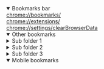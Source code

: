 <!DOCTYPE html>
<html lang='en'>
<head>
	<meta charset='UTF-8'>
	<meta name='viewport' content='width=device-width, initial-scale=1.0'>
	<title>Bookmarks</title>
	<link rel='stylesheet' href='../assets/bookmarks_styles.css'>
	<link rel='icon' href='../assets/favicon.ico'>
</head>
<body>
<details open><summary>Bookmarks bar</summary><a href='chrome://bookmarks/' target='_blank'>chrome://bookmarks/</a><br/><a href='chrome://extensions/' target='_blank'>chrome://extensions/</a><br/><a href='chrome://settings/clearBrowserData' target='_blank'>chrome://settings/clearBrowserData</a><br/></details><details open><summary>Other bookmarks</summary><details class='child'><summary>Sub folder 1</summary><a href='https://www.com.net.org/dummy' target='_blank'>lorem ipsum</a><br/><a href='https://www.com.net.org/dummy' target='_blank'>lorem ipsum</a><br/><a href='https://www.com.net.org/dummy' target='_blank'>lorem ipsum</a><br/><a href='https://www.com.net.org/dummy' target='_blank'>lorem ipsum</a><br/><a href='https://www.com.net.org/dummy' target='_blank'>lorem ipsum</a><br/><a href='https://www.com.net.org/dummy' target='_blank'>lorem ipsum</a><br/><a href='https://www.com.net.org/dummy' target='_blank'>lorem ipsum</a><br/><a href='https://www.com.net.org/dummy' target='_blank'>lorem ipsum</a><br/><a href='https://www.com.net.org/dummy' target='_blank'>lorem ipsum</a><br/><a href='https://www.com.net.org/dummy' target='_blank'>lorem ipsum</a><br/><a href='https://www.com.net.org/dummy' target='_blank'>lorem ipsum</a><br/><a href='https://www.com.net.org/dummy' target='_blank'>lorem ipsum</a><br/><a href='https://www.com.net.org/dummy' target='_blank'>lorem ipsum</a><br/><a href='https://www.com.net.org/dummy' target='_blank'>lorem ipsum</a><br/><a href='https://www.com.net.org/dummy' target='_blank'>lorem ipsum</a><br/><a href='https://www.com.net.org/dummy' target='_blank'>lorem ipsum</a><br/><a href='https://www.com.net.org/dummy' target='_blank'>lorem ipsum</a><br/><a href='https://www.com.net.org/dummy' target='_blank'>lorem ipsum</a><br/><a href='https://www.com.net.org/dummy' target='_blank'>lorem ipsum</a><br/><a href='https://www.com.net.org/dummy' target='_blank'>lorem ipsum</a><br/><a href='https://www.com.net.org/dummy' target='_blank'>lorem ipsum</a><br/><a href='https://www.com.net.org/dummy' target='_blank'>lorem ipsum</a><br/><a href='https://www.com.net.org/dummy' target='_blank'>lorem ipsum</a><br/><a href='https://www.com.net.org/dummy' target='_blank'>lorem ipsum</a><br/><a href='https://www.com.net.org/dummy' target='_blank'>lorem ipsum</a><br/><a href='https://www.com.net.org/dummy' target='_blank'>lorem ipsum</a><br/><a href='https://www.com.net.org/dummy' target='_blank'>lorem ipsum</a><br/><a href='https://www.com.net.org/dummy' target='_blank'>lorem ipsum</a><br/><a href='https://www.com.net.org/dummy' target='_blank'>lorem ipsum</a><br/><a href='https://www.com.net.org/dummy' target='_blank'>lorem ipsum</a><br/><details class='child'><summary>Sub sub folder 1</summary><a href='https://www.com.net.org/dummy' target='_blank'>lorem ipsum</a><br/><a href='https://www.com.net.org/dummy' target='_blank'>lorem ipsum</a><br/><a href='https://www.com.net.org/dummy' target='_blank'>lorem ipsum</a><br/><a href='https://www.com.net.org/dummy' target='_blank'>lorem ipsum</a><br/><a href='https://www.com.net.org/dummy' target='_blank'>lorem ipsum</a><br/><a href='https://www.com.net.org/dummy' target='_blank'>lorem ipsum</a><br/><a href='https://www.com.net.org/dummy' target='_blank'>lorem ipsum</a><br/><a href='https://www.com.net.org/dummy' target='_blank'>lorem ipsum</a><br/><a href='https://www.com.net.org/dummy' target='_blank'>lorem ipsum</a><br/><a href='https://www.com.net.org/dummy' target='_blank'>lorem ipsum</a><br/><a href='https://www.com.net.org/dummy' target='_blank'>lorem ipsum</a><br/><a href='https://www.com.net.org/dummy' target='_blank'>lorem ipsum</a><br/><a href='https://www.com.net.org/dummy' target='_blank'>lorem ipsum</a><br/><a href='https://www.com.net.org/dummy' target='_blank'>lorem ipsum</a><br/><a href='https://www.com.net.org/dummy' target='_blank'>lorem ipsum</a><br/><a href='https://www.com.net.org/dummy' target='_blank'>lorem ipsum</a><br/><a href='https://www.com.net.org/dummy' target='_blank'>lorem ipsum</a><br/><a href='https://www.com.net.org/dummy' target='_blank'>lorem ipsum</a><br/><a href='https://www.com.net.org/dummy' target='_blank'>lorem ipsum</a><br/><a href='https://www.com.net.org/dummy' target='_blank'>lorem ipsum</a><br/><a href='https://www.com.net.org/dummy' target='_blank'>lorem ipsum</a><br/><a href='https://www.com.net.org/dummy' target='_blank'>lorem ipsum</a><br/><a href='https://www.com.net.org/dummy' target='_blank'>lorem ipsum</a><br/><a href='https://www.com.net.org/dummy' target='_blank'>lorem ipsum</a><br/><a href='https://www.com.net.org/dummy' target='_blank'>lorem ipsum</a><br/><a href='https://www.com.net.org/dummy' target='_blank'>lorem ipsum</a><br/><a href='https://www.com.net.org/dummy' target='_blank'>lorem ipsum</a><br/><a href='https://www.com.net.org/dummy' target='_blank'>lorem ipsum</a><br/><a href='https://www.com.net.org/dummy' target='_blank'>lorem ipsum</a><br/><a href='https://www.com.net.org/dummy' target='_blank'>lorem ipsum</a><br/></details><details class='child'><summary>Sub sub folder 2</summary><a href='https://www.com.net.org/dummy' target='_blank'>lorem ipsum</a><br/><a href='https://www.com.net.org/dummy' target='_blank'>lorem ipsum</a><br/><a href='https://www.com.net.org/dummy' target='_blank'>lorem ipsum</a><br/><a href='https://www.com.net.org/dummy' target='_blank'>lorem ipsum</a><br/><a href='https://www.com.net.org/dummy' target='_blank'>lorem ipsum</a><br/><a href='https://www.com.net.org/dummy' target='_blank'>lorem ipsum</a><br/><a href='https://www.com.net.org/dummy' target='_blank'>lorem ipsum</a><br/><a href='https://www.com.net.org/dummy' target='_blank'>lorem ipsum</a><br/><a href='https://www.com.net.org/dummy' target='_blank'>lorem ipsum</a><br/><a href='https://www.com.net.org/dummy' target='_blank'>lorem ipsum</a><br/><a href='https://www.com.net.org/dummy' target='_blank'>lorem ipsum</a><br/><a href='https://www.com.net.org/dummy' target='_blank'>lorem ipsum</a><br/><a href='https://www.com.net.org/dummy' target='_blank'>lorem ipsum</a><br/><a href='https://www.com.net.org/dummy' target='_blank'>lorem ipsum</a><br/><a href='https://www.com.net.org/dummy' target='_blank'>lorem ipsum</a><br/><a href='https://www.com.net.org/dummy' target='_blank'>lorem ipsum</a><br/><a href='https://www.com.net.org/dummy' target='_blank'>lorem ipsum</a><br/><a href='https://www.com.net.org/dummy' target='_blank'>lorem ipsum</a><br/><a href='https://www.com.net.org/dummy' target='_blank'>lorem ipsum</a><br/><a href='https://www.com.net.org/dummy' target='_blank'>lorem ipsum</a><br/><a href='https://www.com.net.org/dummy' target='_blank'>lorem ipsum</a><br/><a href='https://www.com.net.org/dummy' target='_blank'>lorem ipsum</a><br/><a href='https://www.com.net.org/dummy' target='_blank'>lorem ipsum</a><br/><a href='https://www.com.net.org/dummy' target='_blank'>lorem ipsum</a><br/><a href='https://www.com.net.org/dummy' target='_blank'>lorem ipsum</a><br/><a href='https://www.com.net.org/dummy' target='_blank'>lorem ipsum</a><br/><a href='https://www.com.net.org/dummy' target='_blank'>lorem ipsum</a><br/><a href='https://www.com.net.org/dummy' target='_blank'>lorem ipsum</a><br/><a href='https://www.com.net.org/dummy' target='_blank'>lorem ipsum</a><br/><a href='https://www.com.net.org/dummy' target='_blank'>lorem ipsum</a><br/></details><details class='child'><summary>Sub sub folder 3</summary><a href='https://www.com.net.org/dummy' target='_blank'>lorem ipsum</a><br/><a href='https://www.com.net.org/dummy' target='_blank'>lorem ipsum</a><br/><a href='https://www.com.net.org/dummy' target='_blank'>lorem ipsum</a><br/><a href='https://www.com.net.org/dummy' target='_blank'>lorem ipsum</a><br/><a href='https://www.com.net.org/dummy' target='_blank'>lorem ipsum</a><br/><a href='https://www.com.net.org/dummy' target='_blank'>lorem ipsum</a><br/><a href='https://www.com.net.org/dummy' target='_blank'>lorem ipsum</a><br/><a href='https://www.com.net.org/dummy' target='_blank'>lorem ipsum</a><br/><a href='https://www.com.net.org/dummy' target='_blank'>lorem ipsum</a><br/><a href='https://www.com.net.org/dummy' target='_blank'>lorem ipsum</a><br/><a href='https://www.com.net.org/dummy' target='_blank'>lorem ipsum</a><br/><a href='https://www.com.net.org/dummy' target='_blank'>lorem ipsum</a><br/><a href='https://www.com.net.org/dummy' target='_blank'>lorem ipsum</a><br/><a href='https://www.com.net.org/dummy' target='_blank'>lorem ipsum</a><br/><a href='https://www.com.net.org/dummy' target='_blank'>lorem ipsum</a><br/><a href='https://www.com.net.org/dummy' target='_blank'>lorem ipsum</a><br/><a href='https://www.com.net.org/dummy' target='_blank'>lorem ipsum</a><br/><a href='https://www.com.net.org/dummy' target='_blank'>lorem ipsum</a><br/><a href='https://www.com.net.org/dummy' target='_blank'>lorem ipsum</a><br/><a href='https://www.com.net.org/dummy' target='_blank'>lorem ipsum</a><br/><a href='https://www.com.net.org/dummy' target='_blank'>lorem ipsum</a><br/><a href='https://www.com.net.org/dummy' target='_blank'>lorem ipsum</a><br/><a href='https://www.com.net.org/dummy' target='_blank'>lorem ipsum</a><br/><a href='https://www.com.net.org/dummy' target='_blank'>lorem ipsum</a><br/><a href='https://www.com.net.org/dummy' target='_blank'>lorem ipsum</a><br/><a href='https://www.com.net.org/dummy' target='_blank'>lorem ipsum</a><br/><a href='https://www.com.net.org/dummy' target='_blank'>lorem ipsum</a><br/><a href='https://www.com.net.org/dummy' target='_blank'>lorem ipsum</a><br/><a href='https://www.com.net.org/dummy' target='_blank'>lorem ipsum</a><br/><a href='https://www.com.net.org/dummy' target='_blank'>lorem ipsum</a><br/></details></details><details class='child'><summary>Sub folder 2</summary><a href='https://www.com.net.org/dummy' target='_blank'>lorem ipsum</a><br/><a href='https://www.com.net.org/dummy' target='_blank'>lorem ipsum</a><br/><a href='https://www.com.net.org/dummy' target='_blank'>lorem ipsum</a><br/><a href='https://www.com.net.org/dummy' target='_blank'>lorem ipsum</a><br/><a href='https://www.com.net.org/dummy' target='_blank'>lorem ipsum</a><br/><a href='https://www.com.net.org/dummy' target='_blank'>lorem ipsum</a><br/><a href='https://www.com.net.org/dummy' target='_blank'>lorem ipsum</a><br/><a href='https://www.com.net.org/dummy' target='_blank'>lorem ipsum</a><br/><a href='https://www.com.net.org/dummy' target='_blank'>lorem ipsum</a><br/><a href='https://www.com.net.org/dummy' target='_blank'>lorem ipsum</a><br/><a href='https://www.com.net.org/dummy' target='_blank'>lorem ipsum</a><br/><a href='https://www.com.net.org/dummy' target='_blank'>lorem ipsum</a><br/><a href='https://www.com.net.org/dummy' target='_blank'>lorem ipsum</a><br/><a href='https://www.com.net.org/dummy' target='_blank'>lorem ipsum</a><br/><a href='https://www.com.net.org/dummy' target='_blank'>lorem ipsum</a><br/><a href='https://www.com.net.org/dummy' target='_blank'>lorem ipsum</a><br/><a href='https://www.com.net.org/dummy' target='_blank'>lorem ipsum</a><br/><a href='https://www.com.net.org/dummy' target='_blank'>lorem ipsum</a><br/><a href='https://www.com.net.org/dummy' target='_blank'>lorem ipsum</a><br/><a href='https://www.com.net.org/dummy' target='_blank'>lorem ipsum</a><br/><a href='https://www.com.net.org/dummy' target='_blank'>lorem ipsum</a><br/><a href='https://www.com.net.org/dummy' target='_blank'>lorem ipsum</a><br/><a href='https://www.com.net.org/dummy' target='_blank'>lorem ipsum</a><br/><a href='https://www.com.net.org/dummy' target='_blank'>lorem ipsum</a><br/><a href='https://www.com.net.org/dummy' target='_blank'>lorem ipsum</a><br/><a href='https://www.com.net.org/dummy' target='_blank'>lorem ipsum</a><br/><a href='https://www.com.net.org/dummy' target='_blank'>lorem ipsum</a><br/><a href='https://www.com.net.org/dummy' target='_blank'>lorem ipsum</a><br/><a href='https://www.com.net.org/dummy' target='_blank'>lorem ipsum</a><br/><a href='https://www.com.net.org/dummy' target='_blank'>lorem ipsum</a><br/><details class='child'><summary>Sub sub folder 1</summary><a href='https://www.com.net.org/dummy' target='_blank'>lorem ipsum</a><br/><a href='https://www.com.net.org/dummy' target='_blank'>lorem ipsum</a><br/><a href='https://www.com.net.org/dummy' target='_blank'>lorem ipsum</a><br/><a href='https://www.com.net.org/dummy' target='_blank'>lorem ipsum</a><br/><a href='https://www.com.net.org/dummy' target='_blank'>lorem ipsum</a><br/><a href='https://www.com.net.org/dummy' target='_blank'>lorem ipsum</a><br/><a href='https://www.com.net.org/dummy' target='_blank'>lorem ipsum</a><br/><a href='https://www.com.net.org/dummy' target='_blank'>lorem ipsum</a><br/><a href='https://www.com.net.org/dummy' target='_blank'>lorem ipsum</a><br/><a href='https://www.com.net.org/dummy' target='_blank'>lorem ipsum</a><br/><a href='https://www.com.net.org/dummy' target='_blank'>lorem ipsum</a><br/><a href='https://www.com.net.org/dummy' target='_blank'>lorem ipsum</a><br/><a href='https://www.com.net.org/dummy' target='_blank'>lorem ipsum</a><br/><a href='https://www.com.net.org/dummy' target='_blank'>lorem ipsum</a><br/><a href='https://www.com.net.org/dummy' target='_blank'>lorem ipsum</a><br/><a href='https://www.com.net.org/dummy' target='_blank'>lorem ipsum</a><br/><a href='https://www.com.net.org/dummy' target='_blank'>lorem ipsum</a><br/><a href='https://www.com.net.org/dummy' target='_blank'>lorem ipsum</a><br/><a href='https://www.com.net.org/dummy' target='_blank'>lorem ipsum</a><br/><a href='https://www.com.net.org/dummy' target='_blank'>lorem ipsum</a><br/><a href='https://www.com.net.org/dummy' target='_blank'>lorem ipsum</a><br/><a href='https://www.com.net.org/dummy' target='_blank'>lorem ipsum</a><br/><a href='https://www.com.net.org/dummy' target='_blank'>lorem ipsum</a><br/><a href='https://www.com.net.org/dummy' target='_blank'>lorem ipsum</a><br/><a href='https://www.com.net.org/dummy' target='_blank'>lorem ipsum</a><br/><a href='https://www.com.net.org/dummy' target='_blank'>lorem ipsum</a><br/><a href='https://www.com.net.org/dummy' target='_blank'>lorem ipsum</a><br/><a href='https://www.com.net.org/dummy' target='_blank'>lorem ipsum</a><br/><a href='https://www.com.net.org/dummy' target='_blank'>lorem ipsum</a><br/><a href='https://www.com.net.org/dummy' target='_blank'>lorem ipsum</a><br/></details><details class='child'><summary>Sub sub folder 2</summary><a href='https://www.com.net.org/dummy' target='_blank'>lorem ipsum</a><br/><a href='https://www.com.net.org/dummy' target='_blank'>lorem ipsum</a><br/><a href='https://www.com.net.org/dummy' target='_blank'>lorem ipsum</a><br/><a href='https://www.com.net.org/dummy' target='_blank'>lorem ipsum</a><br/><a href='https://www.com.net.org/dummy' target='_blank'>lorem ipsum</a><br/><a href='https://www.com.net.org/dummy' target='_blank'>lorem ipsum</a><br/><a href='https://www.com.net.org/dummy' target='_blank'>lorem ipsum</a><br/><a href='https://www.com.net.org/dummy' target='_blank'>lorem ipsum</a><br/><a href='https://www.com.net.org/dummy' target='_blank'>lorem ipsum</a><br/><a href='https://www.com.net.org/dummy' target='_blank'>lorem ipsum</a><br/><a href='https://www.com.net.org/dummy' target='_blank'>lorem ipsum</a><br/><a href='https://www.com.net.org/dummy' target='_blank'>lorem ipsum</a><br/><a href='https://www.com.net.org/dummy' target='_blank'>lorem ipsum</a><br/><a href='https://www.com.net.org/dummy' target='_blank'>lorem ipsum</a><br/><a href='https://www.com.net.org/dummy' target='_blank'>lorem ipsum</a><br/><a href='https://www.com.net.org/dummy' target='_blank'>lorem ipsum</a><br/><a href='https://www.com.net.org/dummy' target='_blank'>lorem ipsum</a><br/><a href='https://www.com.net.org/dummy' target='_blank'>lorem ipsum</a><br/><a href='https://www.com.net.org/dummy' target='_blank'>lorem ipsum</a><br/><a href='https://www.com.net.org/dummy' target='_blank'>lorem ipsum</a><br/><a href='https://www.com.net.org/dummy' target='_blank'>lorem ipsum</a><br/><a href='https://www.com.net.org/dummy' target='_blank'>lorem ipsum</a><br/><a href='https://www.com.net.org/dummy' target='_blank'>lorem ipsum</a><br/><a href='https://www.com.net.org/dummy' target='_blank'>lorem ipsum</a><br/><a href='https://www.com.net.org/dummy' target='_blank'>lorem ipsum</a><br/><a href='https://www.com.net.org/dummy' target='_blank'>lorem ipsum</a><br/><a href='https://www.com.net.org/dummy' target='_blank'>lorem ipsum</a><br/><a href='https://www.com.net.org/dummy' target='_blank'>lorem ipsum</a><br/><a href='https://www.com.net.org/dummy' target='_blank'>lorem ipsum</a><br/><a href='https://www.com.net.org/dummy' target='_blank'>lorem ipsum</a><br/></details><details class='child'><summary>Sub sub folder 3</summary><a href='https://www.com.net.org/dummy' target='_blank'>lorem ipsum</a><br/><a href='https://www.com.net.org/dummy' target='_blank'>lorem ipsum</a><br/><a href='https://www.com.net.org/dummy' target='_blank'>lorem ipsum</a><br/><a href='https://www.com.net.org/dummy' target='_blank'>lorem ipsum</a><br/><a href='https://www.com.net.org/dummy' target='_blank'>lorem ipsum</a><br/><a href='https://www.com.net.org/dummy' target='_blank'>lorem ipsum</a><br/><a href='https://www.com.net.org/dummy' target='_blank'>lorem ipsum</a><br/><a href='https://www.com.net.org/dummy' target='_blank'>lorem ipsum</a><br/><a href='https://www.com.net.org/dummy' target='_blank'>lorem ipsum</a><br/><a href='https://www.com.net.org/dummy' target='_blank'>lorem ipsum</a><br/><a href='https://www.com.net.org/dummy' target='_blank'>lorem ipsum</a><br/><a href='https://www.com.net.org/dummy' target='_blank'>lorem ipsum</a><br/><a href='https://www.com.net.org/dummy' target='_blank'>lorem ipsum</a><br/><a href='https://www.com.net.org/dummy' target='_blank'>lorem ipsum</a><br/><a href='https://www.com.net.org/dummy' target='_blank'>lorem ipsum</a><br/><a href='https://www.com.net.org/dummy' target='_blank'>lorem ipsum</a><br/><a href='https://www.com.net.org/dummy' target='_blank'>lorem ipsum</a><br/><a href='https://www.com.net.org/dummy' target='_blank'>lorem ipsum</a><br/><a href='https://www.com.net.org/dummy' target='_blank'>lorem ipsum</a><br/><a href='https://www.com.net.org/dummy' target='_blank'>lorem ipsum</a><br/><a href='https://www.com.net.org/dummy' target='_blank'>lorem ipsum</a><br/><a href='https://www.com.net.org/dummy' target='_blank'>lorem ipsum</a><br/><a href='https://www.com.net.org/dummy' target='_blank'>lorem ipsum</a><br/><a href='https://www.com.net.org/dummy' target='_blank'>lorem ipsum</a><br/><a href='https://www.com.net.org/dummy' target='_blank'>lorem ipsum</a><br/><a href='https://www.com.net.org/dummy' target='_blank'>lorem ipsum</a><br/><a href='https://www.com.net.org/dummy' target='_blank'>lorem ipsum</a><br/><a href='https://www.com.net.org/dummy' target='_blank'>lorem ipsum</a><br/><a href='https://www.com.net.org/dummy' target='_blank'>lorem ipsum</a><br/><a href='https://www.com.net.org/dummy' target='_blank'>lorem ipsum</a><br/></details></details><details class='child'><summary>Sub folder 3</summary><a href='https://www.com.net.org/dummy' target='_blank'>lorem ipsum</a><br/><a href='https://www.com.net.org/dummy' target='_blank'>lorem ipsum</a><br/><a href='https://www.com.net.org/dummy' target='_blank'>lorem ipsum</a><br/><a href='https://www.com.net.org/dummy' target='_blank'>lorem ipsum</a><br/><a href='https://www.com.net.org/dummy' target='_blank'>lorem ipsum</a><br/><a href='https://www.com.net.org/dummy' target='_blank'>lorem ipsum</a><br/><a href='https://www.com.net.org/dummy' target='_blank'>lorem ipsum</a><br/><a href='https://www.com.net.org/dummy' target='_blank'>lorem ipsum</a><br/><a href='https://www.com.net.org/dummy' target='_blank'>lorem ipsum</a><br/><a href='https://www.com.net.org/dummy' target='_blank'>lorem ipsum</a><br/><a href='https://www.com.net.org/dummy' target='_blank'>lorem ipsum</a><br/><a href='https://www.com.net.org/dummy' target='_blank'>lorem ipsum</a><br/><a href='https://www.com.net.org/dummy' target='_blank'>lorem ipsum</a><br/><a href='https://www.com.net.org/dummy' target='_blank'>lorem ipsum</a><br/><a href='https://www.com.net.org/dummy' target='_blank'>lorem ipsum</a><br/><a href='https://www.com.net.org/dummy' target='_blank'>lorem ipsum</a><br/><a href='https://www.com.net.org/dummy' target='_blank'>lorem ipsum</a><br/><a href='https://www.com.net.org/dummy' target='_blank'>lorem ipsum</a><br/><a href='https://www.com.net.org/dummy' target='_blank'>lorem ipsum</a><br/><a href='https://www.com.net.org/dummy' target='_blank'>lorem ipsum</a><br/><a href='https://www.com.net.org/dummy' target='_blank'>lorem ipsum</a><br/><a href='https://www.com.net.org/dummy' target='_blank'>lorem ipsum</a><br/><a href='https://www.com.net.org/dummy' target='_blank'>lorem ipsum</a><br/><a href='https://www.com.net.org/dummy' target='_blank'>lorem ipsum</a><br/><a href='https://www.com.net.org/dummy' target='_blank'>lorem ipsum</a><br/><a href='https://www.com.net.org/dummy' target='_blank'>lorem ipsum</a><br/><a href='https://www.com.net.org/dummy' target='_blank'>lorem ipsum</a><br/><a href='https://www.com.net.org/dummy' target='_blank'>lorem ipsum</a><br/><a href='https://www.com.net.org/dummy' target='_blank'>lorem ipsum</a><br/><a href='https://www.com.net.org/dummy' target='_blank'>lorem ipsum</a><br/><details class='child'><summary>Sub sub folder 1</summary><a href='https://www.com.net.org/dummy' target='_blank'>lorem ipsum</a><br/><a href='https://www.com.net.org/dummy' target='_blank'>lorem ipsum</a><br/><a href='https://www.com.net.org/dummy' target='_blank'>lorem ipsum</a><br/><a href='https://www.com.net.org/dummy' target='_blank'>lorem ipsum</a><br/><a href='https://www.com.net.org/dummy' target='_blank'>lorem ipsum</a><br/><a href='https://www.com.net.org/dummy' target='_blank'>lorem ipsum</a><br/><a href='https://www.com.net.org/dummy' target='_blank'>lorem ipsum</a><br/><a href='https://www.com.net.org/dummy' target='_blank'>lorem ipsum</a><br/><a href='https://www.com.net.org/dummy' target='_blank'>lorem ipsum</a><br/><a href='https://www.com.net.org/dummy' target='_blank'>lorem ipsum</a><br/><a href='https://www.com.net.org/dummy' target='_blank'>lorem ipsum</a><br/><a href='https://www.com.net.org/dummy' target='_blank'>lorem ipsum</a><br/><a href='https://www.com.net.org/dummy' target='_blank'>lorem ipsum</a><br/><a href='https://www.com.net.org/dummy' target='_blank'>lorem ipsum</a><br/><a href='https://www.com.net.org/dummy' target='_blank'>lorem ipsum</a><br/><a href='https://www.com.net.org/dummy' target='_blank'>lorem ipsum</a><br/><a href='https://www.com.net.org/dummy' target='_blank'>lorem ipsum</a><br/><a href='https://www.com.net.org/dummy' target='_blank'>lorem ipsum</a><br/><a href='https://www.com.net.org/dummy' target='_blank'>lorem ipsum</a><br/><a href='https://www.com.net.org/dummy' target='_blank'>lorem ipsum</a><br/><a href='https://www.com.net.org/dummy' target='_blank'>lorem ipsum</a><br/><a href='https://www.com.net.org/dummy' target='_blank'>lorem ipsum</a><br/><a href='https://www.com.net.org/dummy' target='_blank'>lorem ipsum</a><br/><a href='https://www.com.net.org/dummy' target='_blank'>lorem ipsum</a><br/><a href='https://www.com.net.org/dummy' target='_blank'>lorem ipsum</a><br/><a href='https://www.com.net.org/dummy' target='_blank'>lorem ipsum</a><br/><a href='https://www.com.net.org/dummy' target='_blank'>lorem ipsum</a><br/><a href='https://www.com.net.org/dummy' target='_blank'>lorem ipsum</a><br/><a href='https://www.com.net.org/dummy' target='_blank'>lorem ipsum</a><br/><a href='https://www.com.net.org/dummy' target='_blank'>lorem ipsum</a><br/></details><details class='child'><summary>Sub sub folder 2</summary><a href='https://www.com.net.org/dummy' target='_blank'>lorem ipsum</a><br/><a href='https://www.com.net.org/dummy' target='_blank'>lorem ipsum</a><br/><a href='https://www.com.net.org/dummy' target='_blank'>lorem ipsum</a><br/><a href='https://www.com.net.org/dummy' target='_blank'>lorem ipsum</a><br/><a href='https://www.com.net.org/dummy' target='_blank'>lorem ipsum</a><br/><a href='https://www.com.net.org/dummy' target='_blank'>lorem ipsum</a><br/><a href='https://www.com.net.org/dummy' target='_blank'>lorem ipsum</a><br/><a href='https://www.com.net.org/dummy' target='_blank'>lorem ipsum</a><br/><a href='https://www.com.net.org/dummy' target='_blank'>lorem ipsum</a><br/><a href='https://www.com.net.org/dummy' target='_blank'>lorem ipsum</a><br/><a href='https://www.com.net.org/dummy' target='_blank'>lorem ipsum</a><br/><a href='https://www.com.net.org/dummy' target='_blank'>lorem ipsum</a><br/><a href='https://www.com.net.org/dummy' target='_blank'>lorem ipsum</a><br/><a href='https://www.com.net.org/dummy' target='_blank'>lorem ipsum</a><br/><a href='https://www.com.net.org/dummy' target='_blank'>lorem ipsum</a><br/><a href='https://www.com.net.org/dummy' target='_blank'>lorem ipsum</a><br/><a href='https://www.com.net.org/dummy' target='_blank'>lorem ipsum</a><br/><a href='https://www.com.net.org/dummy' target='_blank'>lorem ipsum</a><br/><a href='https://www.com.net.org/dummy' target='_blank'>lorem ipsum</a><br/><a href='https://www.com.net.org/dummy' target='_blank'>lorem ipsum</a><br/><a href='https://www.com.net.org/dummy' target='_blank'>lorem ipsum</a><br/><a href='https://www.com.net.org/dummy' target='_blank'>lorem ipsum</a><br/><a href='https://www.com.net.org/dummy' target='_blank'>lorem ipsum</a><br/><a href='https://www.com.net.org/dummy' target='_blank'>lorem ipsum</a><br/><a href='https://www.com.net.org/dummy' target='_blank'>lorem ipsum</a><br/><a href='https://www.com.net.org/dummy' target='_blank'>lorem ipsum</a><br/><a href='https://www.com.net.org/dummy' target='_blank'>lorem ipsum</a><br/><a href='https://www.com.net.org/dummy' target='_blank'>lorem ipsum</a><br/><a href='https://www.com.net.org/dummy' target='_blank'>lorem ipsum</a><br/><a href='https://www.com.net.org/dummy' target='_blank'>lorem ipsum</a><br/></details><details class='child'><summary>Sub sub folder 3</summary><a href='https://www.com.net.org/dummy' target='_blank'>lorem ipsum</a><br/><a href='https://www.com.net.org/dummy' target='_blank'>lorem ipsum</a><br/><a href='https://www.com.net.org/dummy' target='_blank'>lorem ipsum</a><br/><a href='https://www.com.net.org/dummy' target='_blank'>lorem ipsum</a><br/><a href='https://www.com.net.org/dummy' target='_blank'>lorem ipsum</a><br/><a href='https://www.com.net.org/dummy' target='_blank'>lorem ipsum</a><br/><a href='https://www.com.net.org/dummy' target='_blank'>lorem ipsum</a><br/><a href='https://www.com.net.org/dummy' target='_blank'>lorem ipsum</a><br/><a href='https://www.com.net.org/dummy' target='_blank'>lorem ipsum</a><br/><a href='https://www.com.net.org/dummy' target='_blank'>lorem ipsum</a><br/><a href='https://www.com.net.org/dummy' target='_blank'>lorem ipsum</a><br/><a href='https://www.com.net.org/dummy' target='_blank'>lorem ipsum</a><br/><a href='https://www.com.net.org/dummy' target='_blank'>lorem ipsum</a><br/><a href='https://www.com.net.org/dummy' target='_blank'>lorem ipsum</a><br/><a href='https://www.com.net.org/dummy' target='_blank'>lorem ipsum</a><br/><a href='https://www.com.net.org/dummy' target='_blank'>lorem ipsum</a><br/><a href='https://www.com.net.org/dummy' target='_blank'>lorem ipsum</a><br/><a href='https://www.com.net.org/dummy' target='_blank'>lorem ipsum</a><br/><a href='https://www.com.net.org/dummy' target='_blank'>lorem ipsum</a><br/><a href='https://www.com.net.org/dummy' target='_blank'>lorem ipsum</a><br/><a href='https://www.com.net.org/dummy' target='_blank'>lorem ipsum</a><br/><a href='https://www.com.net.org/dummy' target='_blank'>lorem ipsum</a><br/><a href='https://www.com.net.org/dummy' target='_blank'>lorem ipsum</a><br/><a href='https://www.com.net.org/dummy' target='_blank'>lorem ipsum</a><br/><a href='https://www.com.net.org/dummy' target='_blank'>lorem ipsum</a><br/><a href='https://www.com.net.org/dummy' target='_blank'>lorem ipsum</a><br/><a href='https://www.com.net.org/dummy' target='_blank'>lorem ipsum</a><br/><a href='https://www.com.net.org/dummy' target='_blank'>lorem ipsum</a><br/><a href='https://www.com.net.org/dummy' target='_blank'>lorem ipsum</a><br/><a href='https://www.com.net.org/dummy' target='_blank'>lorem ipsum</a><br/></details></details></details><details open><summary>Mobile bookmarks</summary></details>
</body>
</html>